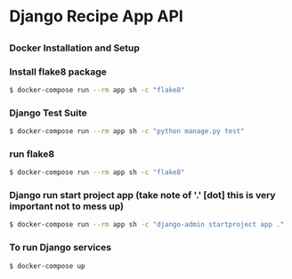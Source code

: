 # Django Recipe App API

## 

### Docker Installation and Setup

### Install flake8 package

```bash
$ docker-compose run --rm app sh -c "flake8"
```

### Django Test Suite

```bash
$ docker-compose run --rm app sh -c "python manage.py test"
```

### run flake8

```bash
$ docker-compose run --rm app sh -c "flake8"
```

### Django run start project app (take note of '.' [dot] this is very important not to mess up)

```bash
$ docker-compose run --rm app sh -c "django-admin startproject app ."
```

### To run Django services

```bash
$ docker-compose up
```

